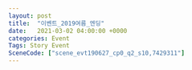 ```yaml
---
layout: post
title:  "이벤트_2019여름_엔딩"
date:   2021-03-02 04:00:00 +0000
categories: Event
Tags: Story Event
SceneCode: ["scene_evt190627_cp0_q2_s10,7429311"]
---
```

